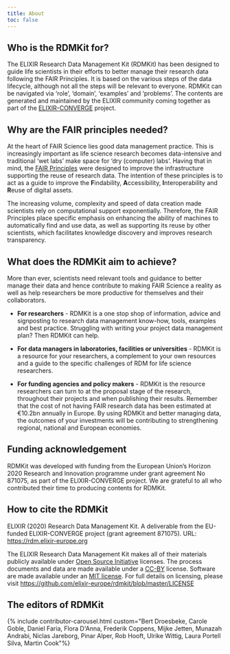```yaml
---
title: About
toc: false
---
```


## Who is the RDMKit for?
The ELIXIR Research Data Management Kit (RDMKit) has been designed to guide life scientists in their efforts to better manage their research data following the FAIR Principles. It is based on the various steps of the data lifecycle, although not all the steps will be relevant to everyone. RDMKit can be navigated via ‘role’, ‘domain’, ‘examples’ and ‘problems’. The contents are generated and maintained by the ELIXIR community coming together as part of the [ELIXIR-CONVERGE](https://elixir-europe.org/about-us/how-funded/eu-projects/converge) project.

## Why are the FAIR principles needed?
At the heart of FAIR Science lies good data management practice. This is increasingly important as life science research becomes data-intensive and traditional ‘wet labs’ make space for ‘dry (computer) labs’. Having that in mind, the [FAIR Principles](https://www.nature.com/articles/sdata201618) were designed to improve the infrastructure supporting the reuse of research data. The intention of these principles is to act as a guide to improve the **F**indability, **A**ccessibility, **I**nteroperability and **R**euse of digital assets.

The increasing volume, complexity and speed of data creation made scientists rely on computational support exponentially. Therefore, the FAIR Principles place specific emphasis on enhancing the ability of machines to automatically find and use data, as well as supporting its reuse by other scientists, which facilitates knowledge discovery and improves research transparency.

## What does the RDMKit aim to achieve?
More than ever, scientists need relevant tools and guidance to better manage their data and hence contribute to making FAIR Science a reality as well as help researchers be more productive for themselves and their collaborators.

- **For researchers** - RDMKit is a one stop shop of information, advice and signposting to research data management know-how, tools, examples and best practice. Struggling with writing your project data management plan? Then RDMKit can help.

- **For data managers in laboratories, facilities or universities** - RDMKit is a resource for your researchers, a complement to your own resources and a guide to the specific challenges of RDM for life science researchers. 

- **For funding agencies and policy makers** - RDMKit is the resource researchers can turn to at the proposal stage of the research, throughout their projects and when publishing their results.  Remember that the cost of not having FAIR research data has been estimated at €10.2bn annually in Europe. By using RDMKit and better managing  data, the outcomes of your investments will be contributing to strengthening regional, national and European economies.

## Funding acknowledgement
RDMKit was developed with funding from the European Union’s Horizon 2020 Research and Innovation programme under grant agreement No 871075, as part of the ELIXIR-CONVERGE project. We are grateful to all who contributed their time to producing contents for RDMKit. 

## How to cite the RDMKit
ELIXIR (2020) Research Data Management Kit. A deliverable from the EU-funded ELIXIR-CONVERGE project (grant agreement 871075). URL: https://rdm.elixir-europe.org

The ELIXIR Research Data Management Kit makes all of their materials publicly available under [Open Source Initiative](https://opensource.org/licenses) licenses.
The process documents and data are made available under a [CC-BY](https://creativecommons.org/licenses/by/4.0/) license.
Software are made available under an [MIT license](https://opensource.org/licenses/mit-license.html).
For full details on licensing, please visit https://github.com/elixir-europe/rdmkit/blob/master/LICENSE


## The editors of RDMKit

{% include contributor-carousel.html custom="Bert Droesbeke, Carole Goble, Daniel Faria, Flora D'Anna, Frederik Coppens, Mijke Jetten, Munazah Andrabi, Niclas Jareborg, Pinar Alper, Rob Hooft, Ulrike Wittig, Laura Portell Silva, Martin Cook"%}
